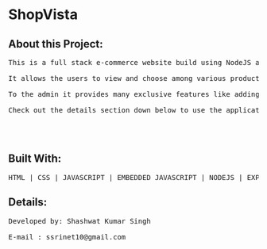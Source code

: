 # ShopVista



<h2>About this Project: </h2>
<pre>
This is a full stack e-commerce website build using NodeJS and MongoDB. It is integrated with user authentication and verification. <br>
It allows the users to view and choose among various products of their choice, add them to their dynamic shopping cart and leave review and rating if they wish to. <br>
To the admin it provides many exclusive features like adding new products,deleting the unused ones, changing their prices and descriptions and overall managing the website. <br>
Check out the details section down below to use the application. Hope you have a good experience. 
<br>

</pre>

<h2>Built With: </h2>
<pre>HTML | CSS | JAVASCRIPT | EMBEDDED JAVASCRIPT | NODEJS | EXPRESS | MONGODB  </pre>

<h2>Details:</h2>
<pre>
Developed by: Shashwat Kumar Singh <br>
E-mail : ssrinet10@gmail.com <br>

</pre>

